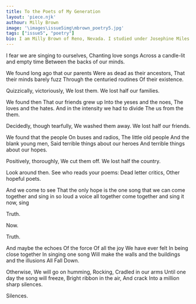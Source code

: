 ```yaml
---
title: To the Poets of My Generation
layout: 'piece.njk'
authour: Milly Brown
image: '\images\issue5img\mbrown_poetry5.jpg'
tags: ["issue5", "poetry"]
bio: I am Milly Brown of Reno, Nevada. I studied under Josephine Miles at U. C. Berkeley. Many of my poems have been printed in various publications over the years, most notably - U-Rights Magazine (2020); Straylight Online (2020); Bangalore Review (2019); California Quarterly (2019); Desert Wood (UNR, 1991); Eclectic (1970); Hiram Poetry Review (1971); The Green Flag (City Lights Books, 1969). I took a long break from submitting, but I am revived.
---
```

I fear we are singing to ourselves,
Chanting love songs
Across a candle-lit and empty time
Between the backs of our minds.

We found long ago that our parents
Were as dead as their ancestors,
That their minds barely fuzz
Through the centuried routines
Of their existence.

Quizzically, victoriously,
We lost them.
We lost half our families.

We found then
That our friends grew up
Into the yeses and the noes,
The loves and the hates.
And in the intensity we had to divide
The us from the them.

Decidedly, though tearfully,
We washed them away.
We lost half our friends.

We found that the people
On buses and radios,
The little old people
And the blank young men,
Said terrible things about our heroes
And terrible things about our hopes.

Positively, thoroughly,
We cut them off.
We lost half the country.

Look around then.
See who reads your poems:
Dead letter critics,
Other hopeful poets.

And we come to see
That the only hope
is the one song
that we can come together
and sing in so loud a voice
all together
come together
and sing it now,
sing

Truth.

Now.

Truth.

And maybe the echoes
Of the force
Of all the joy
We have ever felt
In being close together
In singing one song
Will make the walls and the buildings
and the illusions
All
Fall
Down.

Otherwise,
We will go on humming,
Rocking,
Cradled in our arms
Until one day the song will freeze,
Bright ribbon in the air,
And crack
Into a million sharp silences.

Silences.
